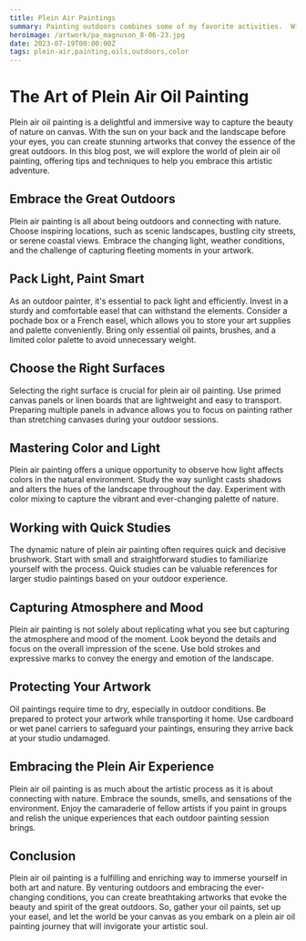 ```yaml
---
title: Plein Air Paintings
summary: Painting outdoors combines some of my favorite activities.  With a portable easel, sun on my back, a pack of beers, and great company, a day of plein air painting is amazing...
heroimage: /artwork/pa_magnuson_8-06-23.jpg
date: 2023-07-19T00:00:00Z
tags: plein-air,painting,oils,outdoors,color
---
```


# The Art of Plein Air Oil Painting

Plein air oil painting is a delightful and immersive way to capture the beauty of nature on canvas. With the sun on your back and the landscape before your eyes, you can create stunning artworks that convey the essence of the great outdoors. In this blog post, we will explore the world of plein air oil painting, offering tips and techniques to help you embrace this artistic adventure.

## Embrace the Great Outdoors

Plein air painting is all about being outdoors and connecting with nature. Choose inspiring locations, such as scenic landscapes, bustling city streets, or serene coastal views. Embrace the changing light, weather conditions, and the challenge of capturing fleeting moments in your artwork.

## Pack Light, Paint Smart

As an outdoor painter, it's essential to pack light and efficiently. Invest in a sturdy and comfortable easel that can withstand the elements. Consider a pochade box or a French easel, which allows you to store your art supplies and palette conveniently. Bring only essential oil paints, brushes, and a limited color palette to avoid unnecessary weight.

## Choose the Right Surfaces

Selecting the right surface is crucial for plein air oil painting. Use primed canvas panels or linen boards that are lightweight and easy to transport. Preparing multiple panels in advance allows you to focus on painting rather than stretching canvases during your outdoor sessions.

## Mastering Color and Light

Plein air painting offers a unique opportunity to observe how light affects colors in the natural environment. Study the way sunlight casts shadows and alters the hues of the landscape throughout the day. Experiment with color mixing to capture the vibrant and ever-changing palette of nature.

## Working with Quick Studies

The dynamic nature of plein air painting often requires quick and decisive brushwork. Start with small and straightforward studies to familiarize yourself with the process. Quick studies can be valuable references for larger studio paintings based on your outdoor experience.

## Capturing Atmosphere and Mood

Plein air painting is not solely about replicating what you see but capturing the atmosphere and mood of the moment. Look beyond the details and focus on the overall impression of the scene. Use bold strokes and expressive marks to convey the energy and emotion of the landscape.

## Protecting Your Artwork

Oil paintings require time to dry, especially in outdoor conditions. Be prepared to protect your artwork while transporting it home. Use cardboard or wet panel carriers to safeguard your paintings, ensuring they arrive back at your studio undamaged.

## Embracing the Plein Air Experience

Plein air oil painting is as much about the artistic process as it is about connecting with nature. Embrace the sounds, smells, and sensations of the environment. Enjoy the camaraderie of fellow artists if you paint in groups and relish the unique experiences that each outdoor painting session brings.

## Conclusion

Plein air oil painting is a fulfilling and enriching way to immerse yourself in both art and nature. By venturing outdoors and embracing the ever-changing conditions, you can create breathtaking artworks that evoke the beauty and spirit of the great outdoors. So, gather your oil paints, set up your easel, and let the world be your canvas as you embark on a plein air oil painting journey that will invigorate your artistic soul.
